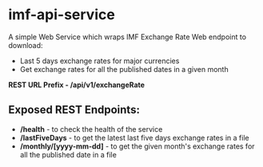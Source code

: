 # imf-api-service
A simple Web Service which wraps IMF Exchange Rate Web endpoint to download:
* Last 5 days exchange rates for major currencies
* Get exchange rates for all the published dates in a given month

**REST URL Prefix - /api/v1/exchangeRate**

## Exposed REST Endpoints:
* **/health** - to check the health of the service
* **/lastFiveDays** - to get the latest last five days exchange rates in a file
* **/monthly/[yyyy-mm-dd]** - to get the given month's exchange rates for all the published date in a file
